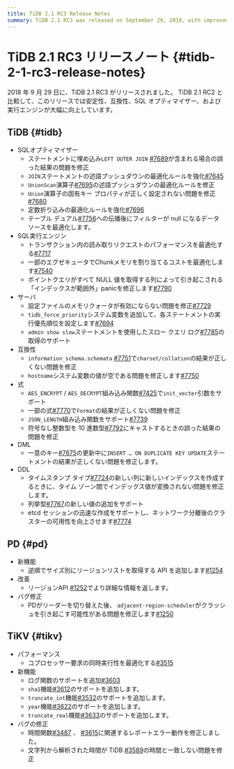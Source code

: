```yaml
---
title: TiDB 2.1 RC3 Release Notes
summary: TiDB 2.1 RC3 was released on September 29, 2018, with improvements in stability, compatibility, SQL optimizer, and execution engine. The release includes fixes and enhancements for SQL optimizer, execution engine, server, compatibility, expressions, DML, DDL, and PD. TiKV also received performance optimizations, new features, and bug fixes.
---
```


# TiDB 2.1 RC3 リリースノート {#tidb-2-1-rc3-release-notes}

2018 年 9 月 29 日に、TiDB 2.1 RC3 がリリースされました。 TiDB 2.1 RC2 と比較して、このリリースでは安定性、互換性、SQL オプティマイザー、および実行エンジンが大幅に向上しています。

## TiDB {#tidb}

-   SQLオプティマイザー
    -   ステートメントに埋め込み`LEFT OUTER JOIN` [#7689](https://github.com/pingcap/tidb/pull/7689)が含まれる場合の誤った結果の問題を修正
    -   `JOIN`ステートメントの述語プッシュダウンの最適化ルールを強化[#7645](https://github.com/pingcap/tidb/pull/7645)
    -   `UnionScan`演算子[#7695](https://github.com/pingcap/tidb/pull/7695)の述語プッシュダウンの最適化ルールを修正
    -   `Union`演算子の固有キー プロパティが正しく設定されない問題を修正[#7680](https://github.com/pingcap/tidb/pull/7680)
    -   定数折り込みの最適化ルールを強化[#7696](https://github.com/pingcap/tidb/pull/7696)
    -   テーブル デュアル[#7756](https://github.com/pingcap/tidb/pull/7756)への伝播後にフィルターが null になるデータ ソースを最適化します。
-   SQL実行エンジン
    -   トランザクション内の読み取りリクエストのパフォーマンスを最適化する[#7717](https://github.com/pingcap/tidb/pull/7717)
    -   一部のエグゼキュータでChunkメモリを割り当てるコストを最適化します[#7540](https://github.com/pingcap/tidb/pull/7540)
    -   ポイントクエリがすべて NULL 値を取得する列によって引き起こされる「インデックスが範囲外」panicを修正します[#7790](https://github.com/pingcap/tidb/pull/7790)
-   サーバ
    -   設定ファイルのメモリクォータが有効にならない問題を修正[#7729](https://github.com/pingcap/tidb/pull/7729)
    -   `tidb_force_priority`システム変数を追加して、各ステートメントの実行優先順位を設定します[#7694](https://github.com/pingcap/tidb/pull/7694)
    -   `admin show slow`ステートメントを使用したスロー クエリ ログ[#7785](https://github.com/pingcap/tidb/pull/7785)の取得のサポート
-   互換性
    -   `information_schema.schemata` [#7751](https://github.com/pingcap/tidb/pull/7751)で`charset/collation`の結果が正しくない問題を修正
    -   `hostname`システム変数の値が空である問題を修正します[#7750](https://github.com/pingcap/tidb/pull/7750)
-   式
    -   `AES_ENCRYPT` / `AES_DECRYPT`組み込み関数[#7425](https://github.com/pingcap/tidb/pull/7425)で`init_vecter`引数をサポート
    -   一部の式[#7770](https://github.com/pingcap/tidb/pull/7770)で`Format`の結果が正しくない問題を修正
    -   `JSON_LENGTH`組み込み関数をサポート[#7739](https://github.com/pingcap/tidb/pull/7739)
    -   符号なし整数型を 10 進数型[#7792](https://github.com/pingcap/tidb/pull/7792)にキャストするときの誤った結果の問題を修正
-   DML
    -   一意のキー[#7675](https://github.com/pingcap/tidb/pull/7675)の更新中に`INSERT … ON DUPLICATE KEY UPDATE`ステートメントの結果が正しくない問題を修正します。
-   DDL
    -   タイムスタンプ タイプ[#7724](https://github.com/pingcap/tidb/pull/7724)の新しい列に新しいインデックスを作成するときに、タイム ゾーン間でインデックス値が変換されない問題を修正します。
    -   列挙型[#7767](https://github.com/pingcap/tidb/pull/7767)の新しい値の追加をサポート
    -   etcd セッションの迅速な作成をサポートし、ネットワーク分離後のクラスターの可用性を向上させます[#7774](https://github.com/pingcap/tidb/pull/7774)

## PD {#pd}

-   新機能
    -   逆順でサイズ別にリージョンリストを取得する API を追加します[#1254](https://github.com/pingcap/pd/pull/1254)
-   改善
    -   リージョンAPI [#1252](https://github.com/pingcap/pd/pull/1252)でより詳細な情報を返します。
-   バグ修正
    -   PDがリーダーを切り替えた後、 `adjacent-region-scheduler`がクラッシュを引き起こす可能性がある問題を修正します[#1250](https://github.com/pingcap/pd/pull/1250)

## TiKV {#tikv}

-   パフォーマンス
    -   コプロセッサー要求の同時実行性を最適化する[#3515](https://github.com/tikv/tikv/pull/3515)
-   新機能
    -   ログ関数のサポートを追加[#3603](https://github.com/tikv/tikv/pull/3603)
    -   `sha1`機能[#3612](https://github.com/tikv/tikv/pull/3612)のサポートを追加します。
    -   `truncate_int`機能[#3532](https://github.com/tikv/tikv/pull/3532)のサポートを追加します。
    -   `year`機能[#3622](https://github.com/tikv/tikv/pull/3622)のサポートを追加します。
    -   `truncate_real`機能[#3633](https://github.com/tikv/tikv/pull/3633)のサポートを追加します。
-   バグの修正
    -   時間関数[#3487](https://github.com/tikv/tikv/pull/3487) 、 [#3615](https://github.com/tikv/tikv/pull/3615)に関連するレポートエラー動作を修正しました。
    -   文字列から解析された時間が TiDB [#3589](https://github.com/tikv/tikv/pull/3589)の時間と一致しない問題を修正
